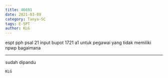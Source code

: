 ```yaml
---
title: 46691
date: 2021-03-09
category: Tanya-SC
tags: E-SPT
author: KLG
---
```


espt pph psal 21 input bupot 1721 a1 untuk pegawai yang tidak memiliki npwp bagaimana

---

sudah dipandu

`KLG`
